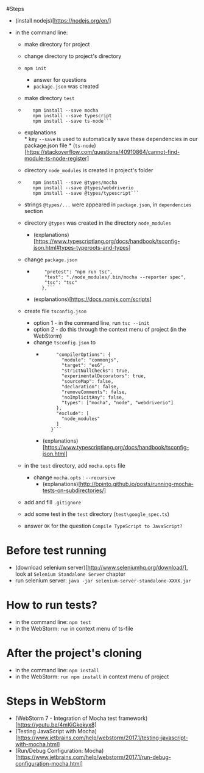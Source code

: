 #Steps
* (install nodejs)[https://nodejs.org/en/]
* in the command line:
  
  * make directory for project
  * change directory to project's directory
  
  * `npm init`
     * answer for questions
     * `package.json` was created
  * make directory `test` 
  
  * ```npm install --save webdriverio 
       npm install --save mocha
       npm install --save typescript
       npm install --save ts-node```
  * explanations       
          * key `--save` is used to automatically save these dependencies in our package.json file
          * (`ts-node`)[https://stackoverflow.com/questions/40910864/cannot-find-module-ts-node-register]
  
  * directory `node_modules` is created in project's folder
  * ```npm install --save @types/node
       npm install --save @types/mocha
       npm install --save @types/webdriverio
       npm install --save @types/typescript```
  * strings `@types/...` were appeared in `package.json`, in `dependencies` section
  * directory `@types` was created in the directory `node_modules`
    * (explanations)[https://www.typescriptlang.org/docs/handbook/tsconfig-json.html#types-typeroots-and-types]  
  * change `package.json`
    * ```"scripts": {
          "pretest": "npm run tsc",
          "test": "./node_modules/.bin/mocha --reporter spec",
          "tsc": "tsc"
         },``` 
    * (explanations)[https://docs.npmjs.com/scripts] 
  
  * create file `tsconfig.json`
    * option 1 - in the command line, run `tsc --init`
    * option 2 - do this through the context menu of project (in the WebStorm)
    * change `tsconfig.json` to
      * ```{
             "compilerOptions": {
               "module": "commonjs",
               "target": "es6",
               "strictNullChecks": true,
               "experimentalDecorators": true,
               "sourceMap": false,
               "declaration": false,
               "removeComments": false,
               "noImplicitAny": false,
               "types": ["mocha", "node", "webdriverio"]
             },
             "exclude": [
               "node_modules"
             ]
           }```
      * (explanations)[https://www.typescriptlang.org/docs/handbook/tsconfig-json.html]   
  
  * in the `test` directory, add `mocha.opts` file
    * change `mocha.opts` : `--recursive`
      * (explanations)[http://bpinto.github.io/posts/running-mocha-tests-on-subdirectories/]
 

  * add and fill `.gitignore`
  
  * add some test in the `test` directory (`test\google_spec.ts`)
  * answer `OK` for the question `Compile TypeScript to JavaScript?`
 
# Before test running
  * (download selenium server)[http://www.seleniumhq.org/download/], look at `Selenium Standalone Server` chapter
  * run selenium server: `java -jar selenium-server-standalone-XXXX.jar`

# How to run tests?
  * in the command line: `npm test` 
  * in the WebStorm: `run` in context menu of ts-file
  
# After the project's cloning  
  * in the command line: `npm install` 
  * in the WebStorm: `run npm install` in context menu of project

# Steps in WebStorm
  * (WebStorm 7 - Integration of Mocha test framework)[https://youtu.be/4mKiGkokyx8]
  * (Testing JavaScript with Mocha)[https://www.jetbrains.com/help/webstorm/2017.1/testing-javascript-with-mocha.html]
  * (Run/Debug Configuration: Mocha)[https://www.jetbrains.com/help/webstorm/2017.1/run-debug-configuration-mocha.html] 
